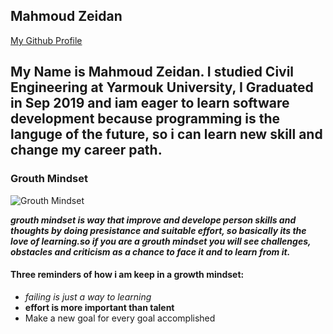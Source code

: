 ## Mahmoud Zeidan
[My Github Profile](https://github.com/mahmoudzeidan10)
## My Name is Mahmoud Zeidan. I studied Civil Engineering at Yarmouk University, I Graduated in Sep 2019 and iam eager to learn software development because programming is the languge of the future, so i  can learn new skill and change my career path.
### Grouth Mindset
![Grouth Mindset](https://penstripe.co.uk/wp-content/uploads/2019/09/1.png)

 ***grouth mindset is way that improve and develope person skills and thoughts by doing presistance and suitable effort, so basically its the love of learning.so if you are a grouth mindset you will see challenges, obstacles and criticism as a chance to face it and to learn from it.***

#### Three reminders of how i am keep in a growth mindset:
- *failing is just a way to learning*
- **effort is more important than talent**
- Make a new goal for every goal accomplished
